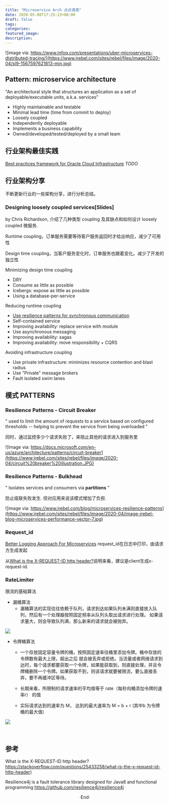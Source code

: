 ```yaml
---
title: "Microservice Arch 点点滴滴"
date: 2020-05-08T17:25:13+08:00
draft: false
tags: 
categories: 
featured_image: 
description: 
---
```


![image via: https://www.infoq.com/presentations/uber-microservices-distributed-tracing/](https://www.jrebel.com/sites/rebel/files/image/2020-04/sl9-1567597621813-min.jpg)

## Pattern: microservice architecture

"An architectural style that structures an application as a set of deployable/executable units, a.k.a. services"

- Highly maintainable and testable
- Minimal lead time (time from commit to deploy)
- Loosely coupled
- Independently deployable
- Implements a business capability
- Owned/developed/tested/deployed by a small team

## 行业架构最佳实践

[Best practices framework for Oracle Cloud Infrastructure](https://docs.oracle.com/en/solutions/oci-best-practices/index.html#GUID-5F2D2745-934E-409A-A7BA-D0976F727845) *TODO*

## 行业架构分享
不断更新行业的一些架构分享，进行分析总结。

###  Designing loosely coupled services[Slides]
by Chris Richardson, 介绍了几种类型 coupling 及其缺点和如何设计 loosely coupled 微服务.

Runtime coupling，订单服务需要等待客户服务返回时才给出响应，减少了可用性

Design time coupling，当客户服务变化时，订单服务也跟着变化。减少了开发的独立性


Minimizing design time coupling

- DRY 
- Consume as little as possible
- Icebergs: expose as little as possible
- Using a database-per-service

Reducing runtime coupling

- [Use resilience patterns for synchronous communication](#resilience-patterns---circuit-breaker)
- Self-contained service
- Improving availability: replace service with module
- Use asynchronous messaging 
- Improving availability: sagas
- Improving availability: move responsibility + CQRS

Avoiding infrastructure coupling

- Use private infrastructure: minimizes resource contention and blast radius
- Use "Private" message brokers
- Fault isolated swim lanes


##  模式 PATTERNS

### Resilience Patterns - Circuit Breaker 
" used to limit the amount of requests to a service based on configured thresholds -- helping to prevent the service from being overloaded "

同时，通过监控多少个请求失败了，来阻止其他的请求进入到服务里

![Image via: https://docs.microsoft.com/en-us/azure/architecture/patterns/circuit-breaker](https://www.jrebel.com/sites/rebel/files/image/2020-04/circuit%20breaker%20illustration.JPG)

### Resilience Patterns - Bulkhead
" Isolates services and consumers via **partitions** "

防止级联失败发生. 但对应用来说该模式增加了负担.

![image via: https://www.jrebel.com/blog/microservices-resilience-patterns](https://www.jrebel.com/sites/rebel/files/image/2020-04/image-jrebel-blog-microservices-performance-vector-7.jpg)

### Request_id 

[Better Logging Approach For Microservices](https://medium.com/cstech/better-logging-approach-for-microservices-3cc2c45e7aaa) request_id在日志中打印，由请求方生成发起

从[What is the X-REQUEST-ID http header?](#参考)说明来看，建议是client生成x-request-id.


### RateLimiter 

限流的基础算法

- 漏桶算法
  - 漏桶算法的实现往往依赖于队列，请求到达如果队列未满则直接放入队列，然后有一个处理器按照固定频率从队列头取出请求进行处理。 如果请求量大，则会导致队列满，那么新来的请求就会被抛弃。

![](https://upload-images.jianshu.io/upload_images/623378-d8ca6373e1fbddae.png?imageMogr2/auto-orient/strip%7CimageView2/2/w/1240)
- 令牌桶算法
  - 一个存放固定容量令牌的桶，按照固定速率往桶里添加令牌。桶中存放的令牌数有最大上限，超出之后 就会被丢弃或拒绝。当流量或者网络请求到达时，每个请求都要获取一个令牌，如果能获取到，则直接处理，并且令牌桶删除一个令牌。如果获取不到，则该请求就要被限流，要么直接丢弃，要不再缓冲区等待。

  - 长期来看，所限制的请求速率的平均值等于 rate（每秒向桶添加令牌的速率r） 的值
  - 实际请求达到的速率为 M， 达到的最大速率为 M = b + r (其中b 为令牌桶的最大值)

![](https://upload-images.jianshu.io/upload_images/623378-992f9c0b0ab82143.png?imageMogr2/auto-orient/strip%7CimageView2/2/w/1240)


<br>

## 参考

What is the X-REQUEST-ID http header? https://stackoverflow.com/questions/25433258/what-is-the-x-request-id-http-header) 

Resilience4j is a fault tolerance library designed for Java8 and functional programming https://github.com/resilience4j/resilience4j


<center>  ·End·  </center>

